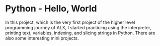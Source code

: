 # Python - Hello, World

In this project, which is the very first project of the higher level programming journey of ALX, I started practicing using the interpreter, printing text, variables, indexing, and slicing strings in Python.
There are also some interesting mini projects.
